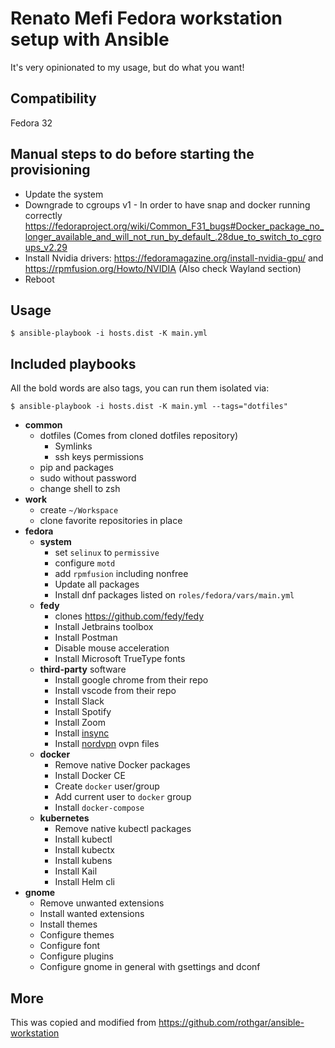 # Renato Mefi Fedora workstation setup with Ansible

It's very opinionated to my usage, but do what you want!

## Compatibility

Fedora 32

## Manual steps to do before starting the provisioning

- Update the system
- Downgrade to cgroups v1 - In order to have snap and docker running correctly
https://fedoraproject.org/wiki/Common_F31_bugs#Docker_package_no_longer_available_and_will_not_run_by_default_.28due_to_switch_to_cgroups_v2.29
- Install Nvidia drivers: https://fedoramagazine.org/install-nvidia-gpu/ and https://rpmfusion.org/Howto/NVIDIA (Also check Wayland section)
- Reboot

## Usage

```console
$ ansible-playbook -i hosts.dist -K main.yml
```

## Included playbooks

All the bold words are also tags, you can run them isolated via:

```console
$ ansible-playbook -i hosts.dist -K main.yml --tags="dotfiles"
```

- **common**
  - dotfiles (Comes from cloned dotfiles repository)
    - Symlinks
    - ssh keys permissions
  - pip and packages
  - sudo without password
  - change shell to zsh
- **work**
  - create `~/Workspace`
  - clone favorite repositories in place
- **fedora**
  - **system**
    - set `selinux` to `permissive`
    - configure `motd`
    - add `rpmfusion` including nonfree
    - Update all packages
    - Install dnf packages listed on `roles/fedora/vars/main.yml`
  - **fedy**
    - clones https://github.com/fedy/fedy
    - Install Jetbrains toolbox
    - Install Postman
    - Disable mouse acceleration
    - Install Microsoft TrueType fonts
  - **third-party** software
    - Install google chrome from their repo
    - Install vscode from their repo
    - Install Slack
    - Install Spotify
    - Install Zoom
    - Install [insync](https://www.insynchq.com/)
    - Install [nordvpn](https://nordvpn.com/) ovpn files
  - **docker**
    - Remove native Docker packages
    - Install Docker CE
    - Create `docker` user/group
    - Add current user to `docker` group
    - Install `docker-compose`
  - **kubernetes**
    - Remove native kubectl packages
    - Install kubectl
    - Install kubectx
    - Install kubens
    - Install Kail
    - Install Helm cli
- **gnome**
  - Remove unwanted extensions
  - Install wanted extensions
  - Install themes
  - Configure themes
  - Configure font
  - Configure plugins
  - Configure gnome in general with gsettings and dconf

## More

This was copied and modified from https://github.com/rothgar/ansible-workstation
